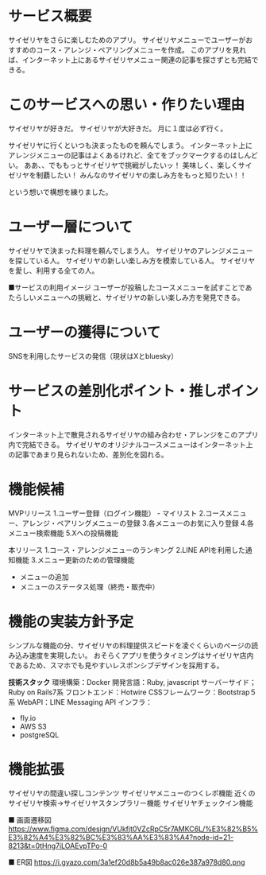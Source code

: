 # サービス概要
サイゼリヤをさらに楽しむためのアプリ。
サイゼリヤメニューでユーザーがおすすめのコース・アレンジ・ペアリングメニューを作成。
このアプリを見れば、インターネット上にあるサイゼリヤメニュー関連の記事を探さずとも完結できる。

# このサービスへの思い・作りたい理由
サイゼリヤが好きだ。
サイゼリヤが大好きだ。
月に１度は必ず行く。

サイゼリヤに行くといつも決まったものを頼んでしまう。
インターネット上にアレンジメニューの記事はよくあるけれど、全てをブックマークするのはしんどい。
ああ、、でももっとサイゼリヤで挑戦がしたいッ！
美味しく、楽しくサイゼリヤを制覇したい！
みんなのサイゼリヤの楽しみ方をもっと知りたい！！

という想いで構想を練りました。

# ユーザー層について
サイゼリヤで決まった料理を頼んでしまう人。
サイゼリヤのアレンジメニューを探している人。
サイゼリヤの新しい楽しみ方を模索している人。
サイゼリヤを愛し、利用する全ての人。

■サービスの利用イメージ
ユーザーが投稿したコースメニューを試すことであたらしいメニューへの挑戦と、サイゼリヤの新しい楽しみ方を発見できる。


# ユーザーの獲得について
SNSを利用したサービスの発信（現状はXとbluesky）

# サービスの差別化ポイント・推しポイント
インターネット上で散見されるサイゼリヤの組み合わせ・アレンジをこのアプリ内で完結できる。
サイゼリヤのオリジナルコースメニューはインターネット上の記事であまり見られないため、差別化を図れる。

# 機能候補
MVPリリース
  1.ユーザー登録（ログイン機能）
    - マイリスト
  2.コースメニュー、アレンジ・ペアリングメニューの登録
  3.各メニューのお気に入り登録
  4.各メニュー検索機能
  5.Xへの投稿機能

本リリース
1.コース・アレンジメニューのランキング
2.LINE APIを利用した通知機能
3.メニュー更新のための管理機能
  - メニューの追加
  - メニューのステータス処理（終売・販売中）

# 機能の実装方針予定
シンプルな機能の分、サイゼリヤの料理提供スピードを凌ぐくらいのページの読み込み速度を実現したい。
おそらくアプリを使うタイミングはサイゼリヤ店内であるため、スマホでも見やすいレスポンシブデザインを採用する。

**技術スタック**
環境構築：Docker
開発言語：Ruby, javascript
サーバーサイド；Ruby on Rails7系
フロントエンド：Hotwire
CSSフレームワーク：Bootstrap５系
WebAPI：LINE Messaging API
インフラ：
 - fly.io
 - AWS S3
 - postgreSQL

# 機能拡張
サイゼリヤの間違い探しコンテンツ
サイゼリヤメニューのつくレポ機能
近くのサイゼリヤ検索→サイゼリヤスタンプラリー機能
サイゼリヤチェックイン機能


■ 画面遷移図
https://www.figma.com/design/VUkfjt0VZcRpC5r7AMKC6L/%E3%82%B5%E3%82%A4%E3%82%BC%E3%83%AA%E3%83%A4?node-id=21-8213&t=0tHng7iLOAEvpTPo-0


■ ER図
https://i.gyazo.com/3a1ef20d8b5a49b8ac026e387a978d80.png
